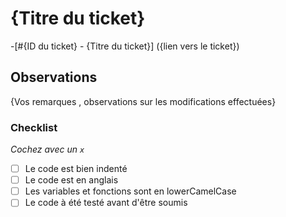 # {Titre du ticket}

-[#{ID du ticket} - {Titre du ticket}] ({lien vers le ticket})

## Observations

{Vos remarques , observations sur les modifications effectuées}

### Checklist

*Cochez avec un `x`*

- [ ] Le code est bien indenté
- [ ] Le code est en anglais
- [ ] Les variables et fonctions sont en lowerCamelCase
- [ ] Le code à été testé avant d'être soumis